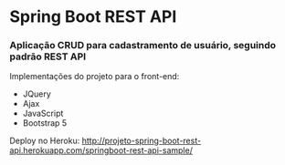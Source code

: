 # Spring Boot REST API

<h3>Aplicação CRUD para cadastramento de usuário, seguindo padrão REST API</h3>

Implementações do projeto para o front-end:

- JQuery
- Ajax
- JavaScript
- Bootstrap 5

Deploy no Heroku:
http://projeto-spring-boot-rest-api.herokuapp.com/springboot-rest-api-sample/


